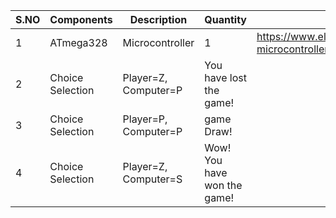| **S.NO** | **Components**                    | **Description** | **Quantity** | **Link** |  
|----------|-----------------------------------|-----------------|--------------|----------|
|   1      | ATmega328 | Microcontroller | 1 | https://www.electronicscomp.com/atmega328p-microcontroller-india?search=atmega328 |
|   2      | Choice Selection  | Player=Z, Computer=P | You have lost the game!|
|   3      |Choice Selection| Player=P, Computer=P| game Draw! | 
|   4      |Choice Selection| Player=Z, Computer=S| Wow! You have won the game!| 


